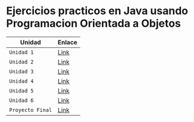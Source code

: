# Ejercicios practicos en Java usando Programacion Orientada a Objetos

| Unidad | Enlace |
| --- | --- |
| `Unidad 1` | [Link]() |
| `Unidad 2` | [Link]() |
| `Unidad 3` | [Link]() |
| `Unidad 4` | [Link]() |
| `Unidad 5` | [Link]() |
| `Unidad 6` | [Link]() |
| `Proyecto Final` | [Link]() |
